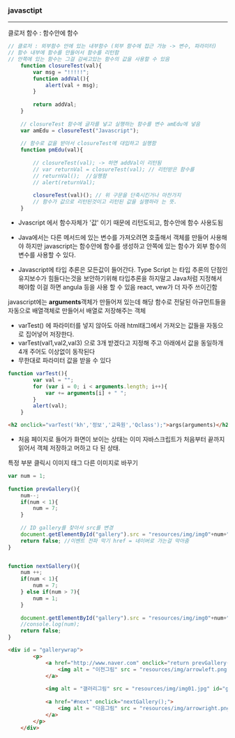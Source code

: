 ### javasctipt

------



클로저 함수 : 함수안에 함수

```javascript
// 클로저 : 외부함수 안에 있는 내부함수 (외부 함수에 접근 가능 -> 변수, 파라미터)
// 함수 내부에 함수를 만들어서 함수를 리턴함
// 안쪽에 있는 함수는 그걸 감싸고있는 함수의 값을 사용할 수 있음
	function closureTest(val){
	    var msg = "!!!!!";
	    function addVal(){
	        alert(val + msg);
	    }
	    
	    return addVal;
	}
	
	// closureTest 함수에 글자를 넣고 실행하는 함수를 변수 amEdu에 넣음
	var amEdu = closureTest("Javascript");
	
	// 함수로 값을 받아서 closureTest에 대입하고 실행함
	function pmEdu(val){
		
		// closureTest(val); -> 하면 addVal이 리턴됨
		// var returnVal = closureTest(val); // 리턴받은 함수를
		// returnVal();  //실행함
		// alert(returnVal);
		
		closureTest(val)(); // 위 구문을 단축시킨거나 마찬가지
        // 함수가 값으로 리턴된것이고 리턴된 값을 실행하라 는 뜻.		
	}
```



- Jvascript 에서 함수자체가 '값' 이기 때문에 리턴도되고, 함수안에 함수 사용도됨
- Java에서는 다른 메서드에 있는 변수를 가져오려면 호출해서 객체를 만들어 사용해야 하지만 javascript는 함수안에 함수를 생성하고 안쪽에 있는 함수가 외부 함수의 변수를 사용할 수 있다.



- Javascript에 타입 추론은 모든값이 들어간다. Type Script 는 타입 추론의 단점인 유지보수가 힘들다는것을 보안하기위해 타입추론을 하지말고 Java처럼 지정해서 해야함 이걸 하면 angula 등을 사용 할 수 있음 react, vew가 더 자주 쓰이긴함



javascript에는  **arguments**객체가 만들어져 있는데 해당 함수로 전달된 아규먼트들을 자동으로 배열객체로 만들어서 배열로 저장해주는 객체

- varTest() 에 파라미터를 넣지 않아도 아래 html태그에서 가져오는 값들을 자동으로 집어넣어 저장한다.
- varTest(val1,val2,val3) 으로 3개 받겠다고 지정해 주고 아래에서 값을 동일하개 4개 주어도 이상없이 동작된다
- 무한대로 파라미터 값을 받을 수 있다

```javascript
function varTest(){
		var val = "";
		for (var i = 0; i < arguments.length; i++){
			var += arguments[i] + " ";
		}
		alert(val);
	}
```

```html
<h2 onclick="varTest('kh','정보','교육원','Qclass');">args(arguments)</h2>
```



- 처음 페이지로 들어가 화면이 보이는 상태는 이미 자바스크립트가 처음부터 끝까지 읽어서 객체 저장하고 머하고 다 된 상태.



특정 부분 클릭시 이미지 태그 다른 이미지로 바꾸기

```javascript
var num = 1;
	
function prevGallery(){
	num--;
	if(num < 1){
		num = 7;
	}
	
    // ID gallery를 찾아서 src를 변경
	document.getElementById("gallery").src = "resources/img/img0"+num+".jpg";
	return false; //이벤트 전파 막기 href = 네이버로 가는걸 막아줌
}


function nextGallery(){
	num ++;
	if(num < 1){
		num = 7;
	} else if(num > 7){
		num = 1;
	}
		
	document.getElementById("gallery").src = "resources/img/img0"+num+".jpg";
	//console.log(num);
	return false;
}
```

```html
<div id = "gallerywrap">
		<p>
			<a href="http://www.naver.com" onclick="return prevGallery();">
				<img alt = "이전그림" src = "resources/img/arrowleft.png">
			</a>
			
			<img alt = "갤러리그림" src = "resources/img/img01.jpg" id="gallery">
			
			<a href="#next" onclick="nextGallery();">
				<img alt = "다음그림" src = "resources/img/arrowright.png">
			</a>
		</p>
	</div>
```

